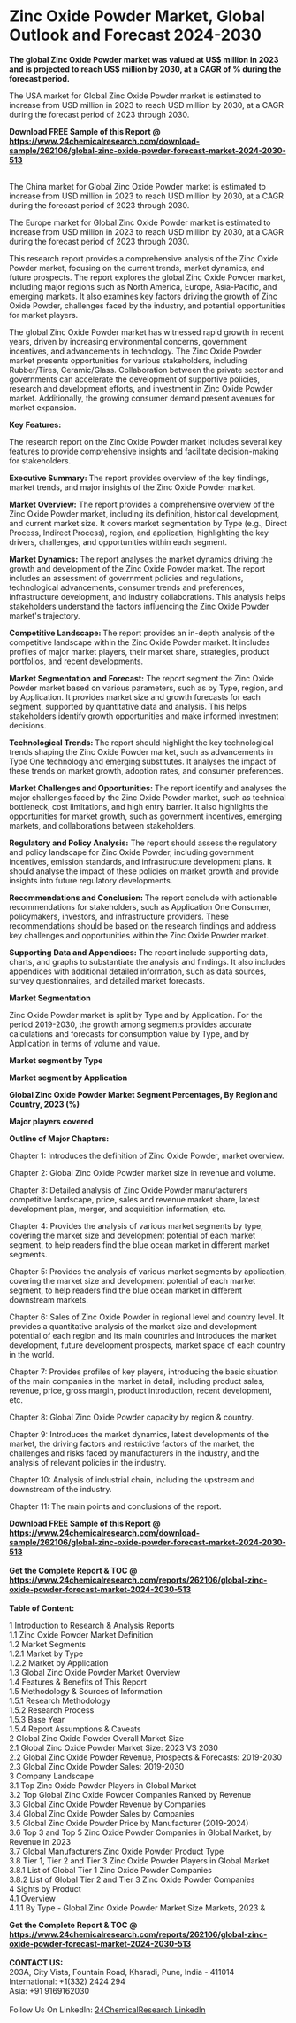 <h1>Zinc Oxide Powder Market, Global Outlook and Forecast 2024-2030</h1><p><strong>The global Zinc Oxide Powder market was valued at US$ million in 2023 and is projected to reach US$ million by 2030, at a CAGR of % during the forecast period.</strong></p><p>
</p><p>The USA market for Global Zinc Oxide Powder market is estimated to increase from USD million in 2023 to reach USD million by 2030, at a CAGR during the forecast period of 2023 through 2030.</p><div><b>Download FREE Sample of this Report @ 
            <a href="https://www.24chemicalresearch.com/download-sample/262106/global-zinc-oxide-powder-forecast-market-2024-2030-513">
            https://www.24chemicalresearch.com/download-sample/262106/global-zinc-oxide-powder-forecast-market-2024-2030-513</a></b></div><br><p>
</p><p>The China market for Global Zinc Oxide Powder market is estimated to increase from USD million in 2023 to reach USD million by 2030, at a CAGR during the forecast period of 2023 through 2030.</p><p>
</p><p>The Europe market for Global Zinc Oxide Powder market is estimated to increase from USD million in 2023 to reach USD million by 2030, at a CAGR during the forecast period of 2023 through 2030.</p><p>
</p><p>This research report provides a comprehensive analysis of the Zinc Oxide Powder market, focusing on the current trends, market dynamics, and future prospects. The report explores the global Zinc Oxide Powder market, including major regions such as North America, Europe, Asia-Pacific, and emerging markets. It also examines key factors driving the growth of Zinc Oxide Powder, challenges faced by the industry, and potential opportunities for market players.</p><p>
</p><p>The global Zinc Oxide Powder market has witnessed rapid growth in recent years, driven by increasing environmental concerns, government incentives, and advancements in technology. The Zinc Oxide Powder market presents opportunities for various stakeholders, including Rubber/Tires, Ceramic/Glass. Collaboration between the private sector and governments can accelerate the development of supportive policies, research and development efforts, and investment in Zinc Oxide Powder market. Additionally, the growing consumer demand present avenues for market expansion.</p><p>
<strong>Key Features:</strong></p><p>
The research report on the Zinc Oxide Powder market includes several key features to provide comprehensive insights and facilitate decision-making for stakeholders.</p><p>
<strong>Executive Summary: </strong>The report provides overview of the key findings, market trends, and major insights of the Zinc Oxide Powder market.</p><p>
<strong>Market Overview:</strong> The report provides a comprehensive overview of the Zinc Oxide Powder market, including its definition, historical development, and current market size. It covers market segmentation by Type (e.g., Direct Process, Indirect Process), region, and application, highlighting the key drivers, challenges, and opportunities within each segment.</p><p>
<strong>Market Dynamics:</strong> The report analyses the market dynamics driving the growth and development of the Zinc Oxide Powder market. The report includes an assessment of government policies and regulations, technological advancements, consumer trends and preferences, infrastructure development, and industry collaborations. This analysis helps stakeholders understand the factors influencing the Zinc Oxide Powder market's trajectory.</p><p>
<strong>Competitive Landscape: </strong>The report provides an in-depth analysis of the competitive landscape within the Zinc Oxide Powder market. It includes profiles of major market players, their market share, strategies, product portfolios, and recent developments.</p><p>
<strong>Market Segmentation and Forecast:</strong> The report segment the Zinc Oxide Powder market based on various parameters, such as by Type, region, and by Application. It provides market size and growth forecasts for each segment, supported by quantitative data and analysis. This helps stakeholders identify growth opportunities and make informed investment decisions.</p><p>
<strong>Technological Trends: </strong>The report should highlight the key technological trends shaping the Zinc Oxide Powder market, such as advancements in Type One technology and emerging substitutes. It analyses the impact of these trends on market growth, adoption rates, and consumer preferences.</p><p>
<strong>Market Challenges and Opportunities: </strong>The report identify and analyses the major challenges faced by the Zinc Oxide Powder market, such as technical bottleneck, cost limitations, and high entry barrier. It also highlights the opportunities for market growth, such as government incentives, emerging markets, and collaborations between stakeholders.</p><p>
<strong>Regulatory and Policy Analysis:</strong> The report should assess the regulatory and policy landscape for Zinc Oxide Powder, including government incentives, emission standards, and infrastructure development plans. It should analyse the impact of these policies on market growth and provide insights into future regulatory developments.</p><p>
<strong>Recommendations and Conclusion: </strong>The report conclude with actionable recommendations for stakeholders, such as Application One Consumer, policymakers, investors, and infrastructure providers. These recommendations should be based on the research findings and address key challenges and opportunities within the Zinc Oxide Powder market.</p><p>
<strong>Supporting Data and Appendices: </strong>The report include supporting data, charts, and graphs to substantiate the analysis and findings. It also includes appendices with additional detailed information, such as data sources, survey questionnaires, and detailed market forecasts.</p><p>
<strong>Market Segmentation</strong></p><p>
Zinc Oxide Powder market is split by Type and by Application. For the period 2019-2030, the growth among segments provides accurate calculations and forecasts for consumption value by Type, and by Application in terms of volume and value.</p><p>
</p><p></p><p>
<strong>Market segment by Type</strong></p><p>
</p><p>
</p><p><strong>Market segment by Application</strong></p><p>
</p><p>
</p><p><strong>Global Zinc Oxide Powder Market Segment Percentages, By Region and Country, 2023 (%)</strong></p><p>
</p><p>
</p><p></p><p>
<strong>Major players covered</strong></p><p>
</p><p>
</p><p><strong>Outline of Major Chapters:</strong></p><p>
Chapter 1: Introduces the definition of Zinc Oxide Powder, market overview.</p><p>
Chapter 2: Global Zinc Oxide Powder market size in revenue and volume.</p><p>
Chapter 3: Detailed analysis of Zinc Oxide Powder manufacturers competitive landscape, price, sales and revenue market share, latest development plan, merger, and acquisition information, etc.</p><p>
Chapter 4: Provides the analysis of various market segments by type, covering the market size and development potential of each market segment, to help readers find the blue ocean market in different market segments.</p><p>
Chapter 5: Provides the analysis of various market segments by application, covering the market size and development potential of each market segment, to help readers find the blue ocean market in different downstream markets.</p><p>
Chapter 6: Sales of Zinc Oxide Powder in regional level and country level. It provides a quantitative analysis of the market size and development potential of each region and its main countries and introduces the market development, future development prospects, market space of each country in the world.</p><p>
Chapter 7: Provides profiles of key players, introducing the basic situation of the main companies in the market in detail, including product sales, revenue, price, gross margin, product introduction, recent development, etc.</p><p>
Chapter 8: Global Zinc Oxide Powder capacity by region &amp; country.</p><p>
Chapter 9: Introduces the market dynamics, latest developments of the market, the driving factors and restrictive factors of the market, the challenges and risks faced by manufacturers in the industry, and the analysis of relevant policies in the industry.</p><p>
Chapter 10: Analysis of industrial chain, including the upstream and downstream of the industry.</p><p>
Chapter 11: The main points and conclusions of the report.</p><div><b>Download FREE Sample of this Report @ 
            <a href="https://www.24chemicalresearch.com/download-sample/262106/global-zinc-oxide-powder-forecast-market-2024-2030-513">
            https://www.24chemicalresearch.com/download-sample/262106/global-zinc-oxide-powder-forecast-market-2024-2030-513</a></b></div><br><div><b>Get the Complete Report & TOC @ 
            <a href="https://www.24chemicalresearch.com/reports/262106/global-zinc-oxide-powder-forecast-market-2024-2030-513">
            https://www.24chemicalresearch.com/reports/262106/global-zinc-oxide-powder-forecast-market-2024-2030-513</a></b></div><br>
            <b>Table of Content:</b><p>1 Introduction to Research & Analysis Reports<br />
    1.1 Zinc Oxide Powder Market Definition<br />
    1.2 Market Segments<br />
        1.2.1 Market by Type<br />
        1.2.2 Market by Application<br />
    1.3 Global Zinc Oxide Powder Market Overview<br />
    1.4 Features & Benefits of This Report<br />
    1.5 Methodology & Sources of Information<br />
        1.5.1 Research Methodology<br />
        1.5.2 Research Process<br />
        1.5.3 Base Year<br />
        1.5.4 Report Assumptions & Caveats<br />
2 Global Zinc Oxide Powder Overall Market Size<br />
    2.1 Global Zinc Oxide Powder Market Size: 2023 VS 2030<br />
    2.2 Global Zinc Oxide Powder Revenue, Prospects & Forecasts: 2019-2030<br />
    2.3 Global Zinc Oxide Powder Sales: 2019-2030<br />
3 Company Landscape<br />
    3.1 Top Zinc Oxide Powder Players in Global Market<br />
    3.2 Top Global Zinc Oxide Powder Companies Ranked by Revenue<br />
    3.3 Global Zinc Oxide Powder Revenue by Companies<br />
    3.4 Global Zinc Oxide Powder Sales by Companies<br />
    3.5 Global Zinc Oxide Powder Price by Manufacturer (2019-2024)<br />
    3.6 Top 3 and Top 5 Zinc Oxide Powder Companies in Global Market, by Revenue in 2023<br />
    3.7 Global Manufacturers Zinc Oxide Powder Product Type<br />
    3.8 Tier 1, Tier 2 and Tier 3 Zinc Oxide Powder Players in Global Market<br />
        3.8.1 List of Global Tier 1 Zinc Oxide Powder Companies<br />
        3.8.2 List of Global Tier 2 and Tier 3 Zinc Oxide Powder Companies<br />
4 Sights by Product<br />
    4.1 Overview<br />
        4.1.1 By Type - Global Zinc Oxide Powder Market Size Markets, 2023 &</p><div><b>Get the Complete Report & TOC @ 
            <a href="https://www.24chemicalresearch.com/reports/262106/global-zinc-oxide-powder-forecast-market-2024-2030-513">
            https://www.24chemicalresearch.com/reports/262106/global-zinc-oxide-powder-forecast-market-2024-2030-513</a></b></div><br><b>CONTACT US:</b><br>
            203A, City Vista, Fountain Road, Kharadi, Pune, India - 411014<br>
            International: +1(332) 2424 294<br>
            Asia: +91 9169162030 <br><br>
            Follow Us On LinkedIn: <a href="https://www.linkedin.com/company/24chemicalresearch/">24ChemicalResearch LinkedIn</a>